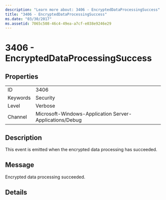 ```yaml
---
description: "Learn more about: 3406 - EncryptedDataProcessingSuccess"
title: "3406 - EncryptedDataProcessingSuccess"
ms.date: "03/30/2017"
ms.assetid: 7065c508-46c4-49ea-a7cf-e038e9246e29
---
```

# 3406 - EncryptedDataProcessingSuccess

## Properties  
  
|||  
|-|-|  
|ID|3406|  
|Keywords|Security|  
|Level|Verbose|  
|Channel|Microsoft-Windows-Application Server-Applications/Debug|  
  
## Description  

 This event is emitted when the encrypted data processing has succeeded.  
  
## Message  

 Encrypted data processing succeeded.  
  
## Details
